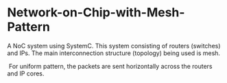 # Network-on-Chip-with-Mesh-Pattern

A NoC system using SystemC. This system consisting of routers (switches) and IPs. The main interconnection structure (topology) being used is mesh. 

 For uniform pattern, the packets are sent horizontally across the routers and IP cores. 
